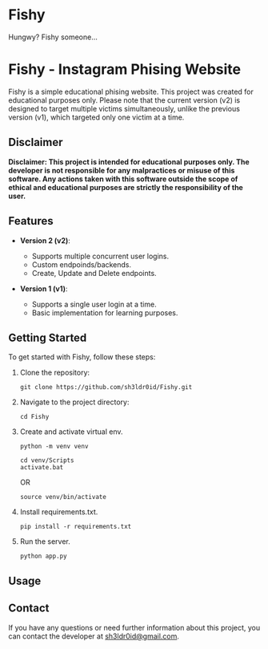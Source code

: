 # Fishy
Hungwy? Fishy someone...

# Fishy - Instagram Phising Website

Fishy is a simple educational phising website. This project was created for educational purposes only. Please note that the current version (v2) is designed to target multiple victims simultaneously, unlike the previous version (v1), which targeted only one victim at a time.

## Disclaimer

**Disclaimer: This project is intended for educational purposes only. The developer is not responsible for any malpractices or misuse of this software. Any actions taken with this software outside the scope of ethical and educational purposes are strictly the responsibility of the user.**

## Features

- **Version 2 (v2)**:
  - Supports multiple concurrent user logins.
  - Custom endpoinds/backends.
  - Create, Update and Delete endpoints.
  
- **Version 1 (v1)**:
  - Supports a single user login at a time.
  - Basic implementation for learning purposes.

## Getting Started

To get started with Fishy, follow these steps:

1. Clone the repository:

   ```
   git clone https://github.com/sh3ldr0id/Fishy.git
   ```

2. Navigate to the project directory:

   ```
   cd Fishy
   ```

3. Create and activate virtual env.
   ```
   python -m venv venv
   ```
   
   ```
   cd venv/Scripts
   activate.bat
   ```
   OR
   ```
   source venv/bin/activate
   ```
   
4. Install requirements.txt.
   ```
   pip install -r requirements.txt
   ```

5. Run the server.
   ```
   python app.py
   ```
   
## Usage

## Contact

If you have any questions or need further information about this project, you can contact the developer at sh3ldr0id@gmail.com.

